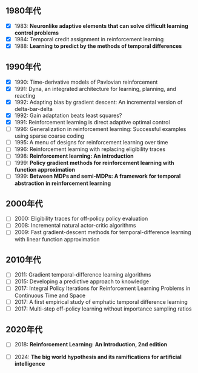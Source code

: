 ## 1980年代
- [x] 1983: **Neuronlike adaptive elements that can solve difficult learning control problems**
- [x] 1984: Temporal credit assignment in reinforcement learning
- [x] 1988: **Learning to predict by the methods of temporal differences**

## 1990年代
- [x] 1990: Time-derivative models of Pavlovian reinforcement
- [x] 1991: Dyna, an integrated architecture for learning, planning, and reacting
- [x] 1992: Adapting bias by gradient descent: An incremental version of delta-bar-delta
- [x] 1992: Gain adaptation beats least squares?
- [x] 1991: Reinforcement learning is direct adaptive optimal control
- [ ] 1996: Generalization in reinforcement learning: Successful examples using sparse coarse coding
- [ ] 1995: A menu of designs for reinforcement learning over time
- [ ] 1996: Reinforcement learning with replacing eligibility traces
- [ ] 1998: **Reinforcement learning: An introduction**
- [ ] 1999: **Policy gradient methods for reinforcement learning with function approximation**
- [ ] 1999: **Between MDPs and semi-MDPs: A framework for temporal abstraction in reinforcement learning**

## 2000年代
- [ ] 2000: Eligibility traces for off-policy policy evaluation
- [ ] 2008: Incremental natural actor-critic algorithms
- [ ] 2009: Fast gradient-descent methods for temporal-difference learning with linear function approximation

## 2010年代
- [ ] 2011: Gradient temporal-difference learning algorithms
- [ ] 2015: Developing a predictive approach to knowledge
- [ ] 2017: Integral Policy Iterations for Reinforcement Learning Problems in Continuous Time and Space
- [ ] 2017: A first empirical study of emphatic temporal difference learning
- [ ] 2017: Multi-step off-policy learning without importance sampling ratios

## 2020年代
- [ ] 2018: **Reinforcement Learning: An Introduction, 2nd edition**
- [ ] 2024: **The big world hypothesis and its ramifications for artificial intelligence**

